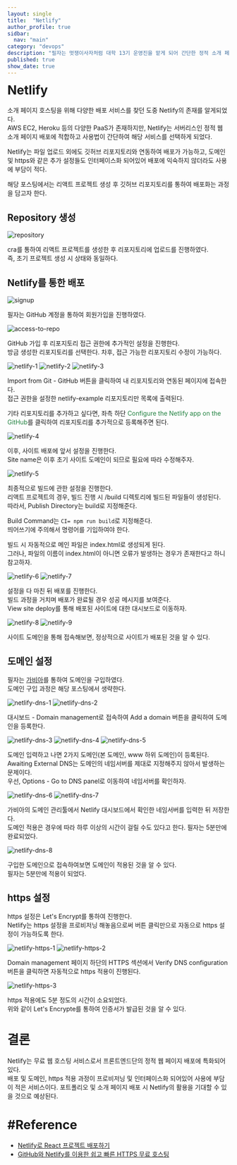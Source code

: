 ```yaml
---
layout: single
title:  "Netlify"
author_profile: true
sidbar:
  nav: "main"
category: "devops"
description: "필자는 멋쟁이사자처럼 대학 13기 운영진을 맡게 되어 간단한 정적 소개 페이지 개발을 준비하고 있다.<br/>정적 웹 페이지 배포에 특화된 서비스인 Netlify에 대한 포스팅을 작성하고자 한다."
published: true
show_date: true
---
```


<h1 id="netlify" style="margin-top: 0px">Netlify</h1>

소개 페이지 호스팅을 위해 다양한 배포 서비스를 찾던 도중 Netlify의 존재를 알게되었다.   
AWS EC2, Heroku 등의 다양한 <tip-tag content="Platform as a Service">PaaS</tip-tag>가 존재하지만, Netlify는 서버리스인 정적 웹 소개 페이지 배포에 적합하고 사용법이 간단하여 해당 서비스를 선택하게 되었다.   
   
Netlify는 파일 업로드 외에도 깃허브 리포지토리와 연동하여 배포가 가능하고, 도메인 및 https와 같은 추가 설정들도 인터페이스화 되어있어 배포에 익숙하지 않더라도 사용에 부담이 적다.   

해당 포스팅에서는 리액트 프로젝트 생성 후 깃허브 리포지토리를 통하여 배포화는 과정을 담고자 한다.   

## Repository 생성
   
<img src="/assets/img/docs/devops/netlify/repository.png" alt="repository" />
   
cra를 통하여 리액트 프로젝트를 생성한 후 리포지토리에 업로드를 진행하였다.   
즉, 초기 프로젝트 생성 시 상태와 동일하다.   

## Netlify를 통한 배포

<img src="/assets/img/docs/devops/netlify/signup.png" alt="signup" />
   
필자는 GitHub 계정을 통하여 회원가입을 진행하였다.   

<img src="/assets/img/docs/devops/netlify/access-to-repository.png" alt="access-to-repo" />

GitHub 가입 후 리포지토리 접근 권한에 추가적인 설정을 진행한다.   
방금 생성한 리포지토리를 선택한다. 차후, 접근 가능한 리포지토리 수정이 가능하다.   
   
<img src="/assets/img/docs/devops/netlify/netlify-1.png" alt="netlify-1" />
<img src="/assets/img/docs/devops/netlify/netlify-2.png" alt="netlify-2" />
<img src="/assets/img/docs/devops/netlify/netlify-3.png" alt="netlify-3" />

Import from Git - GitHub 버튼을 클릭하여 내 리포지토리와 연동된 페이지에 접속한다.   
접근 권한을 설정한 netlify-example 리포지토리만 목록에 출력된다.   
   
기타 리포지토리를 추가하고 싶다면, 좌측 하단 <span style="color: #228240;">Configure the Netlify app on the GitHub</span>를 클릭하여 리포지토리를 추가적으로 등록해주면 된다.


<img src="/assets/img/docs/devops/netlify/netlify-4.png" alt="netlify-4" />

이후, 사이트 배포에 앞서 설정을 진행한다.   
Site name은 이후 초기 사이트 도메인이 되므로 필요에 따라 수정해주자.   

<img src="/assets/img/docs/devops/netlify/netlify-5.png" alt="netlify-5" />

최종적으로 빌드에 관한 설정을 진행한다.   
리액트 프로젝트의 경우, 빌드 진행 시 /build 디렉토리에 빌드된 파일들이 생성된다.   
따라서, Publish Directory는 build로 지정해준다.   
   
Build Command는 `CI= npm run build`로 지정해준다.   
띄어쓰기에 주의해서 명령어를 기입하여야 한다.   
   
> 
빌드 시 자동적으로 메인 파일은 index.html로 생성되게 된다.   
그러나, 파일의 이름이 index.html이 아니면 오류가 발생하는 경우가 존재한다고 하니 참고하자.

<img src="/assets/img/docs/devops/netlify/netlify-6.png" alt="netlify-6" />
<img src="/assets/img/docs/devops/netlify/netlify-7.png" alt="netlify-7" />

설정을 다 마친 뒤 배포를 진행한다.   
빌드 과정을 거치며 배포가 완료될 경우 성공 메시지를 보여준다.   
View site deploy를 통해 배포된 사이트에 대한 대시보드로 이동하자.

<img src="/assets/img/docs/devops/netlify/netlify-8.png" alt="netlify-8" />
<img src="/assets/img/docs/devops/netlify/netlify-9.png" alt="netlify-9" />

사이트 도메인을 통해 접속해보면, 정상적으로 사이트가 배포된 것을 알 수 있다.   

## 도메인 설정

필자는 [가비아](https://www.gabia.com)를 통하여 도메인을 구입하였다.   
도메인 구입 과정은 해당 포스팅에서 생략한다.   

<img src="/assets/img/docs/devops/netlify/netlify-dns-1.png" alt="netlify-dns-1" />
<img src="/assets/img/docs/devops/netlify/netlify-dns-2.png" alt="netlify-dns-2" />

대시보드 - Domain management로 접속하여 Add a domain 버튼을 클릭하여 도메인을 등록한다.

<img src="/assets/img/docs/devops/netlify/netlify-dns-3.png" alt="netlify-dns-3" />
<img src="/assets/img/docs/devops/netlify/netlify-dns-4.png" alt="netlify-dns-4" />
<img src="/assets/img/docs/devops/netlify/netlify-dns-5.png" alt="netlify-dns-5" />

도메인 입력하고 나면 2가지 도메인(본 도메인, www 하위 도메인)이 등록된다.   
Awaiting External DNS는 도메인의 네임서버를 제대로 지정해주지 않아서 발생하는 문제이다.    
우선, Options - Go to DNS panel로 이동하여 네임서버를 확인하자.   

<img src="/assets/img/docs/devops/netlify/netlify-dns-6.png" alt="netlify-dns-6" />
<img src="/assets/img/docs/devops/netlify/netlify-dns-7.png" alt="netlify-dns-7" />

가비아의 도메인 관리툴에서 Netlify 대시보드에서 확인한 네임서버를 입력한 뒤 저장한다.   
도메인 적용은 경우에 따라 하루 이상의 시간이 걸릴 수도 있다고 한다. 필자는 5분만에 완료되었다.


<img src="/assets/img/docs/devops/netlify/netlify-dns-8.png" alt="netlify-dns-8" />

구입한 도메인으로 접속하여보면 도메인이 적용된 것을 알 수 있다.   
필자는 5분만에 적용이 되었다.

## https 설정

https 설정은 Let's Encrypt를 통하여 진행한다.   
Netlify는 https 설정을 <tip-tag content="요청한 IT 자원을 사용할 수 있는 상태로 준비하는 것">프로비저닝</tip-tag> 해놓음으로써 버튼 클릭만으로 자동으로 https 설정이 가능하도록 한다.   

<img src="/assets/img/docs/devops/netlify/netlify-https-1.png" alt="netlify-https-1" />
<img src="/assets/img/docs/devops/netlify/netlify-https-2.png" alt="netlify-https-2" />

Domain management 페이지 하단의 HTTPS 섹션에서 Verify DNS configuration 버튼을 클릭하면 자동적으로 https 적용이 진행된다.   

<img src="/assets/img/docs/devops/netlify/netlify-https-3.png" alt="netlify-https-3" />

https 적용에도 5분 정도의 시간이 소요되었다.   
위와 같이 Let's Encrypte를 통하여 인증서가 발급된 것을 알 수 있다. 

# 결론

Netlify는 무료 웹 호스팅 서비스로서 프론트엔드단의 정적 웹 페이지 배포에 특화되어있다.   
배포 및 도메인, https 적용 과정이 프로비저닝 및 인터페이스화 되어있어 사용에 부담이 적은 서비스이다. 포트폴리오 및 소개 페이지 배포 시 Netlify의 활용을 기대할 수 있을 것으로 예상된다.


# \#Reference
- [Netlify로 React 프로젝트 배포하기](https://velog.io/@woodylovescoding/Netlify%EB%A1%9C-React-%ED%94%84%EB%A1%9C%EC%A0%9D%ED%8A%B8-%EB%B0%B0%ED%8F%AC%ED%95%98%EA%B8%B0)
- [GitHub와 Netlify를 이용한 쉽고 빠른 HTTPS 무료 호스팅](https://heropy.blog/2018/01/10/netlify/)